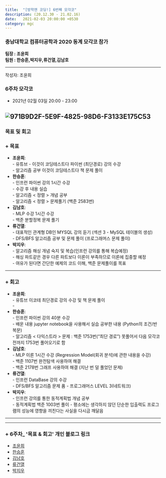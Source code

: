 ```yaml
---
title:  "[방학엔 코딩!] 6번째 모각코"
description: (20.12.30 - 21.02.16)
date:   2021-02-03 20:00:00 +0530
category: mgc
---
```

### 충남대학교 컴퓨터공학과 2020 동계 모각코 참가
**팀장 : 조윤희**  
**팀원 : 한승훈,박지우,류건열,김남호**  

---


작성자: 조윤희
### 6주차 모각코
+ 2021년 02월 03일 20:00 - 23:00  


![971B9D2F-5E9F-4825-98D6-F3133E175C53](https://user-images.githubusercontent.com/26339800/106762091-d6c0cb80-6678-11eb-9a4a-ff21e4bd311a.png)  
---  

### 목표 및 회고  
### + 목표  
  - **조윤희**:   
        - 유튜브 - 이것이 코딩테스트다 파이썬 (최단경로) 강의 수강  
        - 알고리즘 공부 이것이 코딩테스트다 책 문제 풀이  
  - **한승훈**:   
        - 인프런 파이썬 강의 1시간 수강  
        - 수강 후 내용 실습  
        - 알고리즘 < 정렬 > 개념 공부  
        - 알고리즘 < 정렬 > 문제풀기 (백준 2583번)  
  - **김남호**:   
        - MLP 수강 1시간 수강  
        - 백준 분할정복 문제 풀기    
  - **류건열**:     
        - 대표적인 관계형 DB인 MYSQL 강의 듣기 (섹션 3 - MySQL 테이블의 생성)      
        - DFS/BFS 알고리즘 공부 및 문제 풀이 (프로그래머스 문제 풀이)  
  - **박지우**:   
        - 알고리즘 해싱 개념 숙지 및 복습(인프런 강의를 통해 복습예정)  
        - 해싱 파트같은 경우 다른 파트보다 이론이 부족하므로 이론에 집중할 예정  
        - 여유가 된다면 간단한 예제의 코드 이해, 백준 문제풀이를 목표  

---  


### + 회고  
  - **조윤희**:   
        - 유튜브 이코테 최단경로 강의 수강 및 책 문제 풀이  
        -  
  - **한승훈**:   
        - 인프런 파이썬 강의 40분 수강  
        - 배운 내용 jupyter notebook을 사용해서 실습 공부한 내용 (Python의 조건/반복문)  
        - 알고리즘 < 다익스트라 > 문제 : 백준 1753번(“최단 경로”) 못풀어서 다음 모각코 전까지 1753번 풀어오기로 함  
  - **김남호**:     
        - MLP 이론 1시간 수강 (Regression Model(회귀 분석)에 관한 내용을 수강)  
        - 백준 1107번 완전탐색 사용하여 해결  
        - 백준 2178번 그래프 사용하여 해결 (지난 번 덜 풀었던 문제)  
  - **류건열**:   
        - 인프런 DataBase 강의 수강    
        - DFS/BFS 알고리즘 문제 품 - 프로그래머스 LEVEL 3(네트워크)  
  - **박지우**:   
        - 인프런 강의를 통한 동적계획법 개념 공부  
        - 동적계획법 백준 1003번 풀이 - 평소에는 생각하지 않던 단순한 입출력도 프로그램의 성능에 영향을 끼친다는 사실을 다시금 깨달음  

---        
---  

### + 6주차_ '목표 & 회고' 개인 블로그 링크
  - [조윤희](https://uni2237.github.io/mgc/mgc-04/)  
  - [한승훈](https://gooriiie.github.io/2020-%EB%8F%99%EA%B3%84-%EB%AA%A8%EA%B0%81%EC%BD%94-6%EC%A3%BC%EC%B0%A8-%EB%AA%A9%ED%91%9C%EC%99%80-%ED%9A%8C%EA%B3%A0/)  
  - [김남호](https://gitnamu.github.io/mogakco/2021/02/03/week6.html)
  - [류건열](https://rjsduf0503.github.io/week04)
  - [박지우](https://jwpark6.github.io/WinterWeek6/)  
